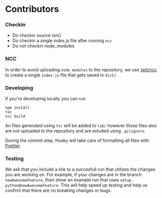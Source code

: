 # Contributors

### Checkin

- Do checkin source (src)
- Do checkin a single index.js file after running `ncc`
- Do not checkin node_modules

### NCC

In order to avoid uploading `node_modules` to the repository, we use [zeit/ncc](https://github.com/zeit/ncc) to create a single `index.js` file that gets saved in `dist/`.

### Developing

If you're developing locally you can run
```
npm install
tsc
ncc build
```
An files generated using `tsc` will be added to `lib/` however those files also are not uploaded to the repository and are exluded using `.gitignore`.

During the commit step, Husky will take care of formatting all files with [Prettier](https://github.com/prettier/prettier)

### Testing

We ask that you include a link to a succesfull run that utilizes the changes you are working on. For example, if your changes are in the branch `newAwesomeFeature`, then show an example run that uses `setup-python@newAwesomeFeature`. This will help speed up testing and help us confirm that there are no breaking changes or bugs.
